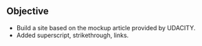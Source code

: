 ## Objective

* Build a site based on the mockup article provided by UDACITY.
* Added superscript, strikethrough, links. 





